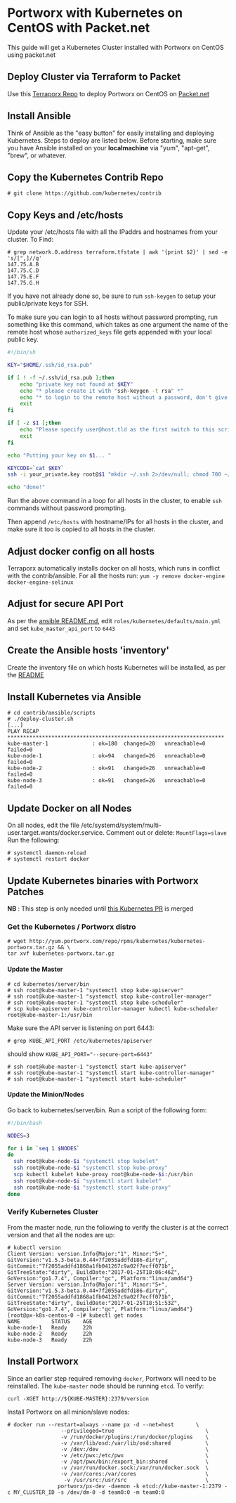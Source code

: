# Portworx with Kubernetes on CentOS with Packet.net
This guide will get a Kubernetes Cluster installed with Portworx on CentOS using packet.net

## Deploy Cluster via Terraform to Packet
Use this [Terraporx Repo](https://github.com/portworx/terraporx/tree/master/packet) to deploy 
Portworx on CentOS on [Packet.net](https://www.packet.net/)

## Install Ansible
Think of Ansible as the "easy button" for easily installing and deploying Kubernetes.
Steps to deploy are listed below.   Before starting, make sure you have Ansible installed
on your **localmachine** via "yum", "apt-get", "brew", or whatever.


## Copy the Kubernetes Contrib Repo

```
# git clone https://github.com/kubernetes/contrib
```

## Copy Keys and /etc/hosts

Update your /etc/hosts file with all the IPaddrs and hostnames from your cluster.   To Find:

```
# grep network.0.address terraform.tfstate | awk '{print $2}' | sed -e 's/[",]//g'
147.75.A.B
147.75.C.D
147.75.E.F
147.75.G.H
```

If you have not already done so, be sure to run `ssh-keygen` to setup your public/private keys for SSH.

To make sure you can login to all hosts without password prompting, run something like this command, 
which takes as one argument the name of the remote host whose `authorized_keys` file gets appended
with your local public key.

```bash
#!/bin/sh

KEY="$HOME/.ssh/id_rsa.pub"

if [ ! -f ~/.ssh/id_rsa.pub ];then
    echo "private key not found at $KEY"
    echo "* please create it with "ssh-keygen -t rsa" *"
    echo "* to login to the remote host without a password, don't give the key you create with ssh-keygen a password! *"
    exit
fi

if [ -z $1 ];then
    echo "Please specify user@host.tld as the first switch to this script"
    exit
fi

echo "Putting your key on $1... "

KEYCODE=`cat $KEY`
ssh -i your_private.key root@$1 "mkdir ~/.ssh 2>/dev/null; chmod 700 ~/.ssh; echo "$KEYCODE" >> ~/.ssh/authorized_keys; chmod 644 ~/.ssh/authorized_keys"

echo "done!"
```

Run the above command in a loop for all hosts in the cluster, to enable `ssh` commands without password prompting.

Then append `/etc/hosts` with hostname/IPs for all hosts in the cluster, and make sure it too is copied to all
hosts in the cluster.

## Adjust docker config on all hosts
Terraporx automatically installs docker on all hosts, which runs in conflict with the contrib/ansible.
For all the hosts run: `yum -y remove docker-engine docker-engine-selinux`

## Adjust for secure API Port
As per the [ansible README.md](https://github.com/kubernetes/contrib/blob/master/ansible/README.md#kubernetes-source-type), 
edit `roles/kubernetes/defaults/main.yml` and set `kube_master_api_port` to `6443`

## Create the Ansible hosts 'inventory'
Create the inventory file on which hosts Kubernetes will be installed, as per the [README](https://github.com/kubernetes/contrib/blob/master/ansible/README.md)

## Install Kubernetes via Ansible

```
# cd contrib/ansible/scripts
# ./deploy-cluster.sh
[...]
PLAY RECAP *********************************************************************
kube-master-1              : ok=180  changed=20   unreachable=0    failed=0
kube-node-1                : ok=94   changed=26   unreachable=0    failed=0
kube-node-2                : ok=91   changed=26   unreachable=0    failed=0
kube-node-3                : ok=91   changed=26   unreachable=0    failed=0
```
 
## Update Docker on all Nodes
On all nodes, edit the file /etc/systemd/system/multi-user.target.wants/docker.service.
Comment out or delete: `MountFlags=slave`
Run the following:

```
# systemctl daemon-reload
# systemctl restart docker
```

## Update Kubernetes binaries with Portworx Patches
 
**NB** : This step is only needed until [this Kubernetes PR](https://github.com/kubernetes/kubernetes/pull/39535) is merged
 
###  Get the Kubernetes / Portworx distro
 
```
# wget http://yum.portworx.com/repo/rpms/kubernetes/kubernetes-portworx.tar.gz && \
tar xvf kubernetes-portworx.tar.gz
```

####  Update the Master

```
# cd kubernetes/server/bin
# ssh root@kube-master-1 "systemctl stop kube-apiserver"
# ssh root@kube-master-1 "systemctl stop kube-controller-manager"
# ssh root@kube-master-1 "systemctl stop kube-scheduler"
# scp kube-apiserver kube-controller-manager kubectl kube-scheduler root@kube-master-1:/usr/bin
```

Make sure the API server is listening on port 6443:

```
# grep KUBE_API_PORT /etc/kubernetes/apiserver
```
should show `KUBE_API_PORT="--secure-port=6443"`

```
# ssh root@kube-master-1 "systemctl start kube-apiserver"
# ssh root@kube-master-1 "systemctl start kube-controller-manager"
# ssh root@kube-master-1 "systemctl start kube-scheduler"
```

#### Update the Minion/Nodes

Go back to kubernetes/server/bin.
Run a script of the following form:

```bash
#!/bin/bash

NODES=3

for i in `seq 1 $NODES`
do
  ssh root@kube-node-$i "systemctl stop kubelet"
  ssh root@kube-node-$i "systemctl stop kube-proxy"
  scp kubectl kubelet kube-proxy root@kube-node-$i:/usr/bin
  ssh root@kube-node-$i "systemctl start kubelet"
  ssh root@kube-node-$i "systemctl start kube-proxy"
done
```

### Verify Kubernetes Cluster

From the master node, run the following to verify the cluster is at the correct version
and that all the nodes are up:

```
# kubectl version
Client Version: version.Info{Major:"1", Minor:"5+", GitVersion:"v1.5.3-beta.0.44+7f2055addfd186-dirty", GitCommit:"7f2055addfd1868a1fb041267c9a02f7ecff071b", GitTreeState:"dirty", BuildDate:"2017-01-25T18:06:46Z", GoVersion:"go1.7.4", Compiler:"gc", Platform:"linux/amd64"}
Server Version: version.Info{Major:"1", Minor:"5+", GitVersion:"v1.5.3-beta.0.44+7f2055addfd186-dirty", GitCommit:"7f2055addfd1868a1fb041267c9a02f7ecff071b", GitTreeState:"dirty", BuildDate:"2017-01-25T18:51:53Z", GoVersion:"go1.7.4", Compiler:"gc", Platform:"linux/amd64"}
[root@px-k8s-centos-0 ~]# kubectl get nodes
NAME          STATUS    AGE
kube-node-1   Ready     22h
kube-node-2   Ready     22h
kube-node-3   Ready     22h
```

## Install Portworx
Since an earlier step required removing `docker`, Portworx will need to be reinstalled.
The `kube-master` node should be running `etcd`.   To verify:

```
curl -XGET http://${KUBE-MASTER}:2379/version
```

Install Portworx on all minion/slave nodes:

```
# docker run --restart=always --name px -d --net=host       \
                 --privileged=true                             \
                 -v /run/docker/plugins:/run/docker/plugins    \
                 -v /var/lib/osd:/var/lib/osd:shared           \
                 -v /dev:/dev                                  \
                 -v /etc/pwx:/etc/pwx                          \
                 -v /opt/pwx/bin:/export_bin:shared            \
                 -v /var/run/docker.sock:/var/run/docker.sock  \
                 -v /var/cores:/var/cores                      \
                  -v /usr/src:/usr/src                         \
                portworx/px-dev -daemon -k etcd://kube-master-1:2379 -c MY_CLUSTER_ID -s /dev/dm-0 -d team0:0 -m team0:0
```

